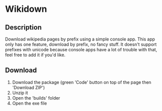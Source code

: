 # Wikidown
## Description
Download wikipedia pages by prefix using a simple console app.
This app only has one feature, download by prefix, no fancy stuff.
It doesn't support prefixes with unicode because console apps have a lot of trouble with that, feel free to add it if you'd like.
## Download
1. Download the package (green 'Code' button on top of the page then 'Download ZIP')
2. Unzip it
3. Open the 'builds' folder
4. Open the exe file